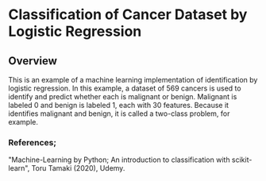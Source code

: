 # Classification of Cancer Dataset by Logistic Regression

## Overview

This is an example of a machine learning implementation of identification by logistic regression. In this example, a dataset of 569 cancers is used to identify and predict whether each is malignant or benign. Malignant is labeled 0 and benign is labeled 1, each with 30 features. Because it identifies malignant and benign, it is called a two-class problem, for example.


### References;
"Machine-Learning by Python; An introduction to classification with scikit-learn", Toru Tamaki (2020), Udemy.



